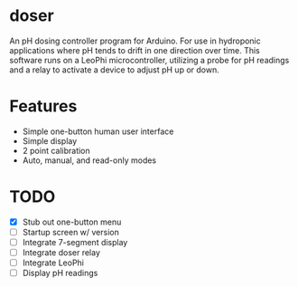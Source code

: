 # doser

An pH dosing controller program for Arduino. For use in hydroponic applications where pH tends to drift in one direction over time. This software runs on a LeoPhi microcontroller, utilizing a probe for pH readings and a relay to activate a device to adjust pH up or down.

# Features

* Simple one-button human user interface
* Simple display
* 2 point calibration
* Auto, manual, and read-only modes

# TODO

- [x] Stub out one-button menu
- [ ] Startup screen w/ version
- [ ] Integrate 7-segment display
- [ ] Integrate doser relay
- [ ] Integrate LeoPhi
- [ ] Display pH readings
